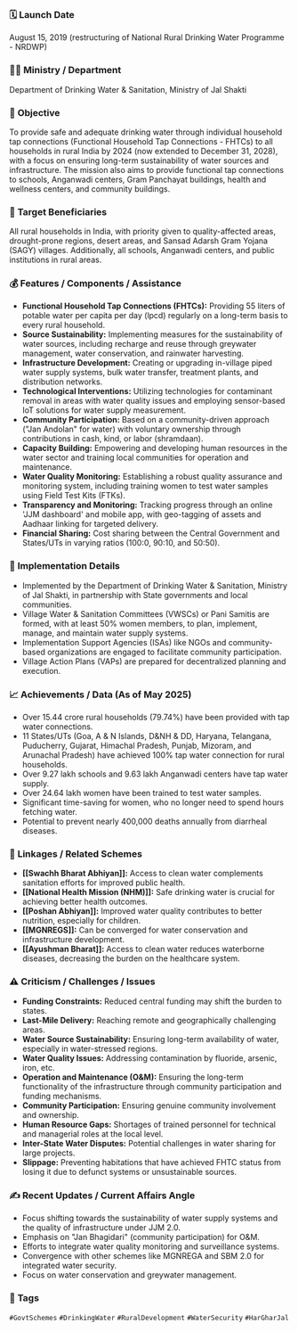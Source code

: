 
### 🗓️ **Launch Date**
August 15, 2019 (restructuring of National Rural Drinking Water Programme - NRDWP)

### 🧑‍🏫 **Ministry / Department**
Department of Drinking Water & Sanitation, Ministry of Jal Shakti

### 🎯 **Objective**
To provide safe and adequate drinking water through individual household tap connections (Functional Household Tap Connections - FHTCs) to all households in rural India by 2024 (now extended to December 31, 2028), with a focus on ensuring long-term sustainability of water sources and infrastructure. The mission also aims to provide functional tap connections to schools, Anganwadi centers, Gram Panchayat buildings, health and wellness centers, and community buildings.

### 👥 **Target Beneficiaries**
All rural households in India, with priority given to quality-affected areas, drought-prone regions, desert areas, and Sansad Adarsh Gram Yojana (SAGY) villages. Additionally, all schools, Anganwadi centers, and public institutions in rural areas.

### 💰 **Features / Components / Assistance**
- **Functional Household Tap Connections (FHTCs):** Providing 55 liters of potable water per capita per day (lpcd) regularly on a long-term basis to every rural household.
- **Source Sustainability:** Implementing measures for the sustainability of water sources, including recharge and reuse through greywater management, water conservation, and rainwater harvesting.
- **Infrastructure Development:** Creating or upgrading in-village piped water supply systems, bulk water transfer, treatment plants, and distribution networks.
- **Technological Interventions:** Utilizing technologies for contaminant removal in areas with water quality issues and employing sensor-based IoT solutions for water supply measurement.
- **Community Participation:** Based on a community-driven approach ("Jan Andolan" for water) with voluntary ownership through contributions in cash, kind, or labor (shramdaan).
- **Capacity Building:** Empowering and developing human resources in the water sector and training local communities for operation and maintenance.
- **Water Quality Monitoring:** Establishing a robust quality assurance and monitoring system, including training women to test water samples using Field Test Kits (FTKs).
- **Transparency and Monitoring:** Tracking progress through an online 'JJM dashboard' and mobile app, with geo-tagging of assets and Aadhaar linking for targeted delivery.
- **Financial Sharing:** Cost sharing between the Central Government and States/UTs in varying ratios (100:0, 90:10, and 50:50).

### 📍 **Implementation Details**
- Implemented by the Department of Drinking Water & Sanitation, Ministry of Jal Shakti, in partnership with State governments and local communities.
- Village Water & Sanitation Committees (VWSCs) or Pani Samitis are formed, with at least 50% women members, to plan, implement, manage, and maintain water supply systems.
- Implementation Support Agencies (ISAs) like NGOs and community-based organizations are engaged to facilitate community participation.
- Village Action Plans (VAPs) are prepared for decentralized planning and execution.

### 📈 **Achievements / Data** (As of May 2025)
- Over 15.44 crore rural households (79.74%) have been provided with tap water connections.
- 11 States/UTs (Goa, A & N Islands, D&NH & DD, Haryana, Telangana, Puducherry, Gujarat, Himachal Pradesh, Punjab, Mizoram, and Arunachal Pradesh) have achieved 100% tap water connection for rural households.
- Over 9.27 lakh schools and 9.63 lakh Anganwadi centers have tap water supply.
- Over 24.64 lakh women have been trained to test water samples.
- Significant time-saving for women, who no longer need to spend hours fetching water.
- Potential to prevent nearly 400,000 deaths annually from diarrheal diseases.

### 🧩 **Linkages / Related Schemes**
- **[[Swachh Bharat Abhiyan]]:** Access to clean water complements sanitation efforts for improved public health.
- **[[National Health Mission (NHM)]]:** Safe drinking water is crucial for achieving better health outcomes.
- **[[Poshan Abhiyan]]:** Improved water quality contributes to better nutrition, especially for children.
- **[[MGNREGS]]:** Can be converged for water conservation and infrastructure development.
- **[[Ayushman Bharat]]:** Access to clean water reduces waterborne diseases, decreasing the burden on the healthcare system.

### ⚠️ **Criticism / Challenges / Issues**
- **Funding Constraints:** Reduced central funding may shift the burden to states.
- **Last-Mile Delivery:** Reaching remote and geographically challenging areas.
- **Water Source Sustainability:** Ensuring long-term availability of water, especially in water-stressed regions.
- **Water Quality Issues:** Addressing contamination by fluoride, arsenic, iron, etc.
- **Operation and Maintenance (O&M):** Ensuring the long-term functionality of the infrastructure through community participation and funding mechanisms.
- **Community Participation:** Ensuring genuine community involvement and ownership.
- **Human Resource Gaps:** Shortages of trained personnel for technical and managerial roles at the local level.
- **Inter-State Water Disputes:** Potential challenges in water sharing for large projects.
- **Slippage:** Preventing habitations that have achieved FHTC status from losing it due to defunct systems or unsustainable sources.

### ✍️ **Recent Updates / Current Affairs Angle**
- Focus shifting towards the sustainability of water supply systems and the quality of infrastructure under JJM 2.0.
- Emphasis on "Jan Bhagidari" (community participation) for O&M.
- Efforts to integrate water quality monitoring and surveillance systems.
- Convergence with other schemes like MGNREGA and SBM 2.0 for integrated water security.
- Focus on water conservation and greywater management.

### 🔗 **Tags**
`#GovtSchemes` `#DrinkingWater` `#RuralDevelopment` `#WaterSecurity` `#HarGharJal`